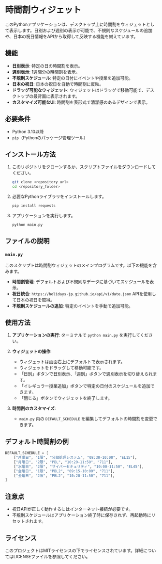 # 時間割ウィジェット

このPythonアプリケーションは、デスクトップ上に時間割をウィジェットとして表示します。日別および週別の表示が可能で、不規則なスケジュールの追加や、日本の祝日情報をAPIから取得して反映する機能を備えています。

## 機能

- **日別表示**: 特定の日の時間割を表示。
- **週別表示**: 1週間分の時間割を表示。
- **不規則スケジュール**: 特定の日付にイベントや授業を追加可能。
- **日本の祝日**: 日本の祝日を自動で時間割に反映。
- **ドラッグ可能なウィジェット**: ウィジェットはドラッグで移動可能で、デスクトップの最背面に表示されます。
- **カスタマイズ可能なUI**: 時間割を表形式で清潔感のあるデザインで表示。

## 必要条件

- Python 3.10以降
- `pip`（Pythonのパッケージ管理ツール）

## インストール方法

1. このリポジトリをクローンするか、スクリプトファイルをダウンロードしてください。

   ```bash
   git clone <repository_url>
   cd <repository_folder>
   ```

2. 必要なPythonライブラリをインストールします。

   ```bash
   pip install requests
   ```

3. アプリケーションを実行します。

   ```bash
   python main.py
   ```

## ファイルの説明

### `main.py`
このスクリプトは時間割ウィジェットのメインプログラムです。以下の機能を含みます。

- **時間割管理**: デフォルトおよび不規則なデータに基づいてスケジュールを表示。
- **祝日統合**: `https://holidays-jp.github.io/api/v1/date.json` APIを使用して日本の祝日を取得。
- **不規則スケジュールの追加**: 特定のイベントを手動で追加可能。

## 使用方法

1. **アプリケーションの実行**:
   ターミナルで `python main.py` を実行してください。

2. **ウィジェットの操作**:
   - ウィジェットは画面右上にデフォルトで表示されます。
   - ウィジェットをドラッグして移動可能です。
   - 「日別」ボタンで日別表示、「週別」ボタンで週別表示を切り替えられます。
   - 「イレギュラー授業追加」ボタンで特定の日付のスケジュールを追加できます。
   - 「閉じる」ボタンでウィジェットを終了します。

3. **時間割のカスタマイズ**:
   - `main.py` 内の `DEFAULT_SCHEDULE` を編集してデフォルトの時間割を変更できます。

## デフォルト時間割の例

```python
DEFAULT_SCHEDULE = [
    ["月曜日", "1限", "分散処理システム", "08:30-10:00", "EL15"],
    ["月曜日", "2限", "PBL", "10:20-11:50", "711"],
    ["水曜日", "2限", "サイバーセキュリティ", "10:00-11:50", "EL45"],
    ["金曜日", "1限", "PBL2", "09:15-10:00", "711"],
    ["金曜日", "2限", "PBL2", "10:20-11:50", "711"],
]
```

## 注意点

- 祝日APIが正しく動作するにはインターネット接続が必要です。
- 不規則スケジュールはアプリケーション終了時に保存されず、再起動時にリセットされます。

## ライセンス

このプロジェクトはMITライセンスの下でライセンスされています。詳細についてはLICENSEファイルを参照してください。

